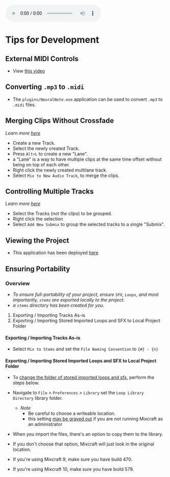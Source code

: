 <audio controls>
<source src="./track-render.mp3" type="audio/mpeg">
</audio>


# Tips for Development

## External MIDI Controls
* View [this video](https://www.youtube.com/watch?v=GG81OfTMigQ)

## Converting `.mp3` to `.midi`
* The `plugins/NeuralNote.exe` application can be used to convert `.mp3` to `.midi` files.

## Merging Clips Without Crossfade
_Learn more [here](https://forums.acoustica.com/viewtopic.php?t=15397)_
* Create a new Track.
* Select the newly created Track.
* Press `Alt+L` to create a new "Lane".
 * a "Lane" is a way to have multiple clips at the same time offset without being on top of each other.
* Right click the newly created multilane track.
* Select `Mix to New Audio Track`, to merge the clips.

## Controlling Multiple Tracks
_Learn more [here](https://www.youtube.com/watch?v=W0ClXPfhCEg)_
* Select the Tracks (_not the clips_) to be grouped.
* Right click the selection
* Select `Add New Submix` to group the selected tracks to a single "Submix".

## Viewing the Project
* This application has been deployed [here](https://cymatic-productions.github.io/mixcraft.projecttemplate/)

## Ensuring Portability
### Overview
* _To ensure full-portability of your project, ensure `SFX`, `Loops`, and most importantly, `stems` are exported locally to the project._
 * _a `stems` directory has been created for you._

1. Exporting / Importing Tracks As-is
2. Exporting / Importing Stored Imported Loops and SFX to Local Project Folder

#### Exporting / Importing Tracks As-is
* Select `Mix to Stems` and set the `File Naming Convention` to `{#} - {n}`

#### Exporting / Importing Stored Imported Loops and SFX to Local Project Folder
* To [change the folder of stored imported loops and sfx](https://forums.acoustica.com/viewtopic.php?t=30022), perform the steps below.
* Navigate to `File` > `Preferences` > `Library` set the `Loop Library Directory` library folder.  
  * _Note_
    * Be careful to choose a writeable location.
    * this setting [may be grayed out](https://forums.acoustica.com/viewtopic.php?t=16456) if you are not running Mixcraft as an administrator

* When you import the files, there's an option to copy them to the library.
* If you don't choose that option, Mixcraft will just look in the original location.
* If you're using Mixcraft 9, make sure you have build 470.
* If you're using Mixcraft 10, make sure you have build 579.
